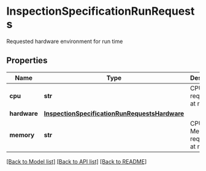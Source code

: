 # InspectionSpecificationRunRequests

Requested hardware environment for run time
## Properties
Name | Type | Description | Notes
------------ | ------------- | ------------- | -------------
**cpu** | **str** | CPU cores requested at run time | [optional] 
**hardware** | [**InspectionSpecificationRunRequestsHardware**](InspectionSpecificationRunRequestsHardware.md) |  | [optional] 
**memory** | **str** | CPU Memory requested at run time | [optional] 

[[Back to Model list]](../README.md#documentation-for-models) [[Back to API list]](../README.md#documentation-for-api-endpoints) [[Back to README]](../README.md)


